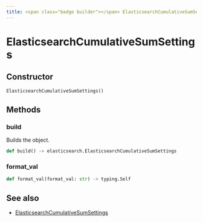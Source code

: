 ```yaml
---
title: <span class="badge builder"></span> ElasticsearchCumulativeSumSettings
---
```

# <span class="badge builder"></span> ElasticsearchCumulativeSumSettings

## Constructor

```python
ElasticsearchCumulativeSumSettings()
```
## Methods

### <span class="badge object-method"></span> build

Builds the object.

```python
def build() -> elasticsearch.ElasticsearchCumulativeSumSettings
```

### <span class="badge object-method"></span> format_val

```python
def format_val(format_val: str) -> typing.Self
```

## See also

 * <span class="badge object-type-class"></span> [ElasticsearchCumulativeSumSettings](./object-ElasticsearchCumulativeSumSettings.md)
